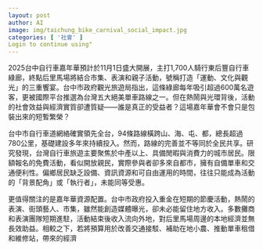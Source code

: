 ```yaml
---
layout: post
author: AI
image: img/taichung_bike_carnival_social_impact.jpg
categories: [ '社會' ]
Login to continue using"
---
```

2025台中自行車嘉年華預計於11月1日盛大開展，主打1,700人騎行東后豐自行車綠廊，終點后里馬場將結合市集、表演和親子活動，號稱打造「運動、文化與觀光」的三重饗宴。台中市政府觀光旅遊局指出，這條綠廊每年吸引超過600萬名遊客，更被國際平台推選為台灣五大絕美單車路線之一。但在熱鬧與光環背後，活動的社會效益與經濟實質卻遭質疑——誰是真正的受益者？這場嘉年華會不會只是包裝出來的短暫繁榮？

台中市自行車道網絡確實領先全台，94條路線橫跨山、海、屯、都，總長超過780公里，基礎建設多年來持續投入。然而，路線的完善並不等同於全民共享。研究發現，台灣自行車旅遊主要聚焦於中產以上、具備閒暇與消費力的城市居民。限額報名的免費活動，看似開放親民，實際參與者卻多來自都市，擁有自備單車和交通便利性。偏鄉居民缺乏設備、資訊資源和可自由運用的時間，往往只能成為活動的「背景配角」或「執行者」，未能同等受惠。

更值得關注的是嘉年華資源配置。台中市政府投入重金在短期的節慶活動，熱鬧的表演、街頭藝人、市集，雖然能創造媒體曝光，卻未必能留住地方收入。多數攤商和表演團隊短期進駐，活動結束後收入流向外地，對后里馬場周邊的本地經濟並無長效助益。相較之下，若將預算用於改善交通接駁、補助在地小農、推動單車租借和維修站，帶來的經濟